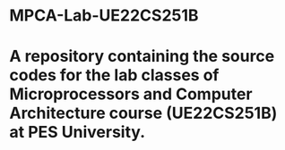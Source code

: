 # MPCA-Lab-UE22CS251B

# A repository containing the source codes for the lab classes of Microprocessors and Computer Architecture course (UE22CS251B) at PES University.
